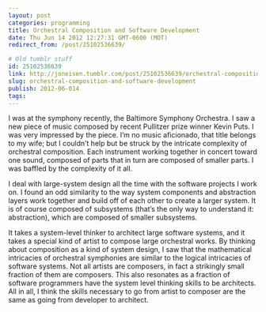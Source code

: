 ```yaml
---
layout: post
categories: programming
title: Orchestral Composition and Software Development
date: Thu Jun 14 2012 12:27:31 GMT-0600 (MDT)
redirect_from: /post/25102536639/

# Old tumblr stuff
id: 25102536639
link: http://joneisen.tumblr.com/post/25102536639/orchestral-composition-and-software-development
slug: orchestral-composition-and-software-development
publish: 2012-06-014
tags:
---
```



I was at the symphony recently, the Baltimore Symphony Orchestra. I saw a new piece of music composed by recent Pullitzer prize winner Kevin Puts. I was very impressed by the piece. I’m no music aficionado, that title belongs to my wife; but I couldn’t help but be struck by the intricate complexity of orchestral composition. Each instrument working together in concert toward one sound, composed of parts that in turn are composed of smaller parts. I was baffled by the complexity of it all.

I deal with large-system design all the time with the software projects I work on. I found an odd similarity to the way system components and abstraction layers work together and build off of each other to create a larger system. It is of course composed of subsystems (that’s the only way to understand it: abstraction), which are composed of smaller subsystems.

It takes a system-level thinker to architect large software systems, and it takes a special kind of artist to compose large orchestral works. By thinking about composition as a kind of system design, I saw that the mathematical intricacies of orchestral symphonies are similar to the logical intricacies of software systems. Not all artists are composers, in fact a strikingly small fraction of them are composers. This also resonates as a fraction of software programmers have the system level thinking skills to be architects. All in all, I think the skills necessary to go from artist to composer are the same as going from developer to architect.
